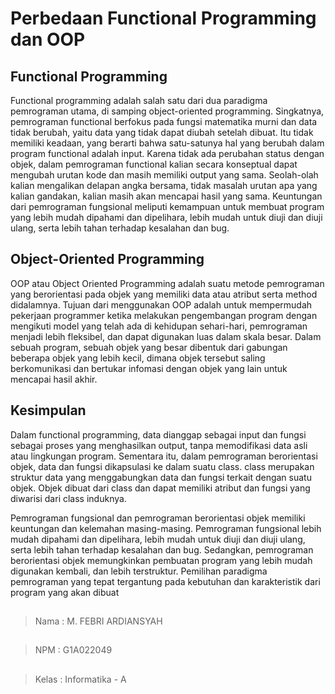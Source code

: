 # Perbedaan Functional Programming dan OOP
## Functional Programming
Functional programming adalah salah satu dari dua paradigma pemrograman utama, di samping object-oriented programming. Singkatnya, pemrograman functional berfokus pada fungsi matematika murni dan data tidak berubah, yaitu data yang tidak dapat diubah setelah dibuat. Itu tidak memiliki keadaan, yang berarti bahwa satu-satunya hal yang berubah dalam program functional adalah input. Karena tidak ada perubahan status dengan objek, dalam pemrograman functional kalian secara konseptual dapat mengubah urutan kode dan masih memiliki output yang sama. Seolah-olah kalian mengalikan delapan angka bersama, tidak masalah urutan apa yang kalian gandakan, kalian masih akan mencapai hasil yang sama. Keuntungan dari pemrograman fungsional meliputi kemampuan untuk membuat program yang lebih mudah dipahami dan dipelihara, lebih mudah untuk diuji dan diuji ulang, serta lebih tahan terhadap kesalahan dan bug.

## Object-Oriented Programming
OOP atau Object Oriented Programming adalah suatu metode pemrograman yang berorientasi pada objek yang memiliki data atau atribut serta method didalamnya. Tujuan dari menggunakan OOP adalah untuk mempermudah pekerjaan programmer ketika melakukan pengembangan program dengan mengikuti model yang telah ada di kehidupan sehari-hari, pemrograman menjadi lebih fleksibel, dan dapat digunakan luas dalam skala besar. Dalam sebuah program, sebuah objek yang besar dibentuk dari gabungan beberapa objek yang lebih kecil, dimana objek tersebut saling berkomunikasi dan bertukar infomasi dengan objek yang lain untuk mencapai hasil akhir.

## Kesimpulan
Dalam functional programming, data dianggap sebagai input dan fungsi sebagai proses yang menghasilkan output, tanpa memodifikasi data asli atau lingkungan program. Sementara itu, dalam pemrograman berorientasi objek, data dan fungsi dikapsulasi ke dalam suatu class. class merupakan struktur data yang menggabungkan data dan fungsi terkait dengan suatu objek. Objek dibuat dari class dan dapat memiliki atribut dan fungsi yang diwarisi dari class induknya.

Pemrograman fungsional dan pemrograman berorientasi objek memiliki keuntungan dan kelemahan masing-masing. Pemrograman fungsional lebih mudah dipahami dan dipelihara, lebih mudah untuk diuji dan diuji ulang, serta lebih tahan terhadap kesalahan dan bug. Sedangkan, pemrograman berorientasi objek memungkinkan pembuatan program yang lebih mudah digunakan kembali, dan lebih terstruktur. Pemilihan paradigma pemrograman yang tepat tergantung pada kebutuhan dan karakteristik dari program yang akan dibuat 
## 
> Nama : M. FEBRI ARDIANSYAH
## 
> NPM : G1A022049
##
> Kelas : Informatika - A

